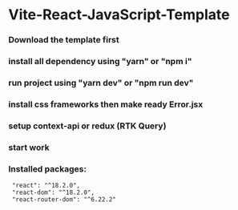 # Vite-React-JavaScript-Template

### Download the template first

### install all dependency using "yarn" or "npm i"

### run project using "yarn dev" or "npm run dev"

### install css frameworks then make ready Error.jsx

### setup context-api or redux (RTK Query)

### start work

### Installed packages:
     "react": "^18.2.0",  
     "react-dom": "^18.2.0",
     "react-router-dom": "^6.22.2"
